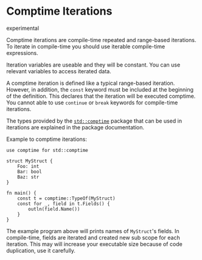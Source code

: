 # Comptime Iterations

<div class="warning-badge">experimental</div>

Comptime iterations are compile-time repeated and range-based iterations. To iterate in compile-time you should use iterable compile-time expressions. 

Iteration variables are useable and they will be constant. You can use relevant variables to access iterated data.

A comptime iteration is defined like a typical range-based iteration. However, in addition, the `const` keyword must be included at the beginning of the definition. This declares that the iteration will be executed comptime. You cannot able to use `continue` or `break` keywords for compile-time iterations.

The types provided by the [`std::comptime`](/std/comptime) package that can be used in iterations are explained in the package documentation.

Example to comptime iterations:
```jule
use comptime for std::comptime

struct MyStruct {
    Foo: int
    Bar: bool
    Baz: str
}

fn main() {
    const t = comptime::TypeOf(MyStruct)
    const for _, field in t.Fields() {
        outln(field.Name())
    }
}
```

The example program above will prints names of `MyStruct`'s fields. In compile-time, fields are iterated and created new sub scope for each iteration. This may will increase your executable size because of code duplication, use it carefully.